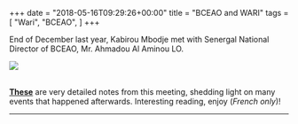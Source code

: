 +++
date = "2018-05-16T09:29:26+00:00"
title = "BCEAO and WARI"
tags = [
    "Wari",
    "BCEAO",
]
+++

End of December last year, Kabirou Mbodje met with Senergal National Director of BCEAO, Mr. Ahmadou Al Aminou LO.
<div class="container" style="width:auto">
  <a target="blank" href="https://res.cloudinary.com/vincentstradic/image/upload/v1525872109/work/bceao_meeting.jpg">
    <img src="https://res.cloudinary.com/vincentstradic/image/upload/v1525872109/work/bceao_meeting.jpg" style="max-width:100%">
  </a>
</div>
<br>

<!--more-->

[**These**](https://res.cloudinary.com/vincentstradic/image/upload/v1525872004/work/RELEVE_DES_CONCLUSIONS_DE_LA_RENCONTRE_AVEC_LE_DIRECTEUR_NATIONAL_DE_LA_BCEAO_POUR_LE_SENEGAL_FICHE_7_.doc.pdf) are very detailed notes from this meeting, shedding light on many events that happened afterwards. Interesting reading, enjoy (_French only_)!



<hr>
